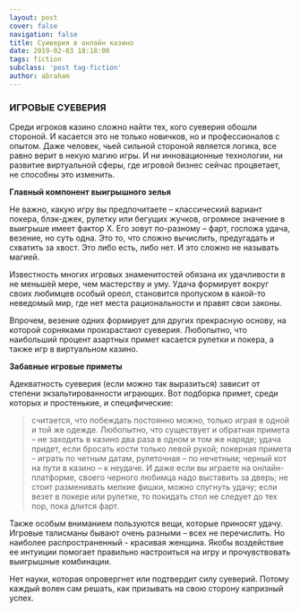 ```yaml
---
layout: post
cover: false
navigation: false
title: Суиверия в онлайн казино
date: 2019-02-03 18:18:00
tags: fiction
subclass: 'post tag-fiction'
author: abraham
---
```


### ИГРОВЫЕ СУЕВЕРИЯ

Среди игроков казино сложно найти тех, кого суеверия обошли стороной. И касается это не только новичков, но и профессионалов с опытом. Даже человек, чьей сильной стороной является логика, все равно верит в некую магию игры. И ни инновационные технологии, ни развитие виртуальной сферы, где игровой бизнес сейчас процветает, не способны это изменить.

**Главный компонент выигрышного зелья**

Не важно, какую игру вы предпочитаете – классический вариант покера, блэк-джек, рулетку или бегущих жучков, огромное значение в выигрыше имеет фактор Х. Его зовут по-разному – фарт, госпожа удача, везение, но суть одна. Это то, что сложно вычислить, предугадать и схватить за хвост. Это либо есть, либо нет. И это сложно не называть магией. 

Известность многих игровых знаменитостей обязана их удачливости в не меньшей мере, чем мастерству и уму. Удача формирует вокруг своих любимцев особый ореол, становится пропуском в какой-то неведомый мир, где нет места рациональности и правят свои законы. 

Впрочем, везение одних формирует для других прекрасную основу, на которой сорняками произрастают суеверия. Любопытно, что наибольший процент азартных примет касается рулетки и покера, а также игр в виртуальном казино.

**Забавные игровые приметы**

Адекватность суеверия (если можно так выразиться) зависит от степени экзальтированности играющих. Вот подборка примет, среди которых и простенькие, и специфические:

> считается, что побеждать постоянно можно, только играя в одной и той же одежде. Любопытно, что существует и обратная примета – не заходить в казино два раза в одном и том же наряде;
> удача придет, если бросать кости только левой рукой;
> покерная примета – играть по четным датам, рулеточная – по нечетным;
> черный кот на пути в казино – к неудаче. И даже если вы играете на онлайн-платформе, своего черного любимца надо выставить за дверь;
> не стоит разменивать мелкие фишки, можно спугнуть удачу;
> если везет в покере или рулетке, то покидать стол не следует до тех пор, пока длится фарт.

Также особым вниманием пользуются вещи, которые приносят удачу. Игровые талисманы бывают очень разными – всех не перечислить. Но наиболее распространенный - красивая женщина. Якобы воздействие ее интуиции помогает правильно настроиться на игру и прочувствовать выигрышные комбинации. 

Нет науки, которая опровергнет или подтвердит силу суеверий. Потому каждый волен сам решать, как призывать на свою сторону капризный успех. 


